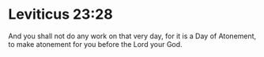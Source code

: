 # Leviticus 23:28

And you shall not do any work on that very day, for it is a Day of Atonement, to make atonement for you before the Lord your God.
